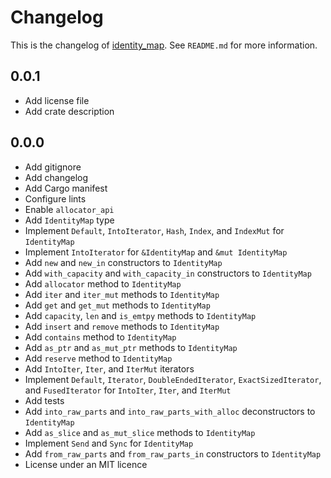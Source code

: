 # Changelog

This is the changelog of [identity_map](https://crates.io/crates/identity_map/).
See `README.md` for more information.

## 0.0.1

* Add license file
* Add crate description

## 0.0.0

* Add gitignore
* Add changelog
* Add Cargo manifest
* Configure lints
* Enable `allocator_api`
* Add `IdentityMap` type
* Implement `Default`, `IntoIterator`, `Hash`, `Index`, and `IndexMut` for `IdentityMap`
* Implement `IntoIterator` for `&IdentityMap` and `&mut IdentityMap`
* Add `new` and `new_in` constructors to `IdentityMap`
* Add `with_capacity` and `with_capacity_in` constructors to `IdentityMap`
* Add `allocator` method to `IdentityMap`
* Add `iter` and `iter_mut` methods to `IdentityMap`
* Add `get` and `get_mut` methods to `IdentityMap`
* Add `capacity`, `len` and `is_emtpy` methods to `IdentityMap`
* Add `insert` and `remove` methods to `IdentityMap`
* Add `contains` method to `IdentityMap`
* Add `as_ptr` and `as_mut_ptr` methods to `IdentityMap`
* Add `reserve` method to `IdentityMap`
* Add `IntoIter`, `Iter`, and `IterMut` iterators
* Implement `Default`, `Iterator`, `DoubleEndedIterator`, `ExactSizedIterator`, and `FusedIterator` for `IntoIter`, `Iter`, and `IterMut`
* Add tests
* Add `into_raw_parts` and `into_raw_parts_with_alloc` deconstructors to `IdentityMap`
* Add `as_slice` and `as_mut_slice` methods to `IdentityMap`
* Implement `Send` and `Sync` for `IdentityMap`
* Add `from_raw_parts` and `from_raw_parts_in` constructors to `IdentityMap`
* License under an MIT licence
